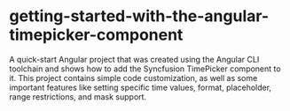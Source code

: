 # getting-started-with-the-angular-timepicker-component
A quick-start Angular project that was created using the Angular CLI toolchain and shows how to add the Syncfusion TimePicker component to it. This project contains simple code customization, as well as some important features like setting specific time values, format, placeholder, range restrictions, and mask support.
